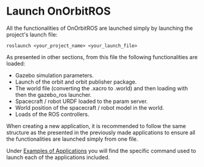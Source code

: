 # Launch OnOrbitROS

All the functionalities of OnOrbitROS are launched simply by launching the project's launch file:

    roslaunch <your_project_name> <your_launch_file>


As presented in other sections, from this file the following functionalities are loaded: 

- Gazebo simulation parameters.
- Launch of the orbit and orbit publisher package.
- The world file (converting the .xacro to .world) and then loading with then the gazebo_ros launcher.
- Spacecraft / robot URDF loaded to the param server.
- World position of the spacecraft / robot model in the world.
- Loads of the ROS controllers.

When creating a new application, it is recommended to follow the same structure as the presented in the previously made applications to ensure all the functionalities are launched simply from one file. 

Under [Examples of Applications](examples.md) you will find the specific command used to launch each of the applications included.
